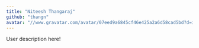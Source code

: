 ```yaml
---
title: "Niteesh Thangaraj"
github: "thangn"
avatar: "//www.gravatar.com/avatar/07eed9a6845cf46e425a2a6d58cad5bd?d=identicon"
---
```


User description here!
